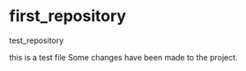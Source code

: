 # first_repository
test_repository

this is a test file
Some changes have been made to the project.

